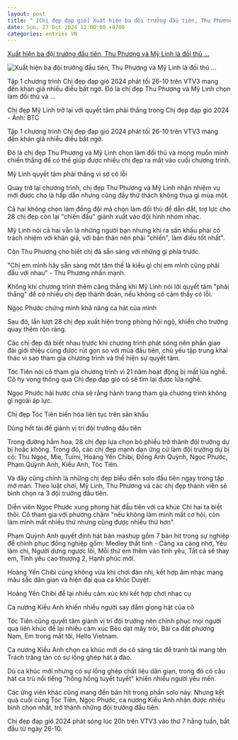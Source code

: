 ```yaml
---
layout: post
title: " [Chị đẹp đạp gió] Xuất hiện ba đội trưởng đầu tiên, Thu Phương và Mỹ Linh là đối thủ ..."
date: Sun, 27 Oct 2024 12:00:00 +0700
categories: entries VN
---
```

[Xuất hiện ba đội trưởng đầu tiên, Thu Phương và Mỹ Linh là đối thủ ...](https://tuoitre.vn/xuat-hien-ba-doi-truong-dau-tien-thu-phuong-va-my-linh-la-doi-thu-tai-chi-dep-dap-gio-20241027063751687.htm)

![Xuất hiện ba đội trưởng đầu tiên, Thu Phương và Mỹ Linh là đối thủ ...](https://cdn1.tuoitre.vn/thumb_w/1200/471584752817336320/2024/10/27/chi-dep-kieu-anh-17299856224621989290929-91-74-753-1339-crop-17299857602551010410427.jpeg)

Tập 1 chương trình Chị đẹp đạp gió 2024 phát tối 26-10 trên VTV3 mang đến khán giả nhiều điều bất ngờ. Đó là chị đẹp Thu Phương và Mỹ Linh chọn làm đối thủ và ...

Chị đẹp Mỹ Linh trở lại với quyết tâm phải thắng trong Chị đẹp đạp gió 2024 - Ảnh: BTC

Tập 1 chương trình Chị đẹp đạp gió 2024 phát tối 26-10 trên VTV3 mang đến khán giả nhiều điều bất ngờ.

Đó là chị đẹp Thu Phương và Mỹ Linh chọn làm đối thủ và mong muốn mình chiến thắng để có thể giúp được nhiều chị đẹp ra mắt vào cuối chương trình.

Mỹ Linh quyết tâm phải thắng vì sợ có lỗi

Quay trở lại chương trình, chị đẹp Thu Phương và Mỹ Linh nhận nhiệm vụ mới được cho là hấp dẫn nhưng cũng đầy thử thách không thua gì mùa một.

Cả hai không chọn làm đồng đội mà chọn làm đối thủ để dẫn dắt, trợ lực cho 28 chị đẹp còn lại "chiến đấu" giành xuất vào đội hình nhóm nhạc.

Mỹ Linh nói cả hai vẫn là những người bạn nhưng khi ra sân khấu phải có trách nhiệm với khán giả, với bản thân nên phải "chiến", làm điều tốt nhất".

Còn Thu Phương cho biết chị đã sẵn sàng với những gì phía trước.

"Chị em mình hãy sẵn sàng một tâm thế là kiểu gì chị em mình cũng phải đấu với nhau" - Thu Phương nhấn mạnh.

Không khí chương trình thêm căng thẳng khi Mỹ Linh nói lời quyết tâm "phải thắng" để có nhiều chị đẹp thành đoàn, nếu không cô cảm thấy có lỗi.

Ngọc Phước chứng minh khả năng ca hát của mình

Sau đó, lần lượt 28 chị đẹp xuất hiện trong phòng hội ngộ, khiến cho trường quay thêm rộn ràng.

Các chị đẹp đã biết nhau trước khi chương trình phát sóng nên phần giao đãi giới thiệu cũng được rút gọn so với mùa đầu tiên, chủ yếu tập trung khai thác vì sao tham gia chương trình và thể hiện sự quyết tâm.

Tóc Tiên nói cô tham gia chương trình vì 21 năm hoạt động bị mất lửa nghề. Cô hy vọng thông qua Chị đẹp đạp gió cô sẽ tìm lại được lửa nghề.

Ngọc Phước hài hước chia sẻ rằng hành trang tham gia chương trình không gì ngoài áp lực.

Chị đẹp Tóc Tiên biến hóa liên tục trên sân khấu

Dùng hết tài để giành vị trí đội trưởng đầu tiên

Trong đường hầm hoa, 28 chị đẹp lựa chọn bỏ phiếu trở thành đội trưởng dự bị hoặc không. Trong đó, các chị đẹp mạnh dạn ứng cử làm đội trưởng dự bị có: Thu Ngọc, Mie, Tuimi, Hoàng Yến Chibi, Đồng Ánh Quỳnh, Ngọc Phước, Phạm Quỳnh Anh, Kiều Anh, Tóc Tiên.

Và đây cũng chính là những chị đẹp biểu diễn solo đầu tiên ngay trong tập mở màn. Theo luật chơi, Mỹ Linh, Thu Phương và các chị đẹp thành viên sẽ bình chọn ra 3 đội trưởng đầu tiên.

Diễn viên Ngọc Phước xung phong hát đầu tiên với ca khúc Chỉ hai ta biết thôi. Cô tham gia với phương châm "nếu không làm mình mất cơ hội, còn làm mình mất nhiều thứ nhưng cũng được nhiều thứ hơn".

Phạm Quỳnh Anh quyết định hát bản mashup gồm 7 bản hit trong sự nghiệp để chinh phục đồng nghiệp gồm: Medley thất tình - Càng xa càng nhớ, Yêu làm chi, Người dưng ngược lối, Mỗi thứ em thêm vào tình yêu, Tất cả sẽ thay em, Tình yêu cao thượng 2, Hạnh phúc mới.

Hoàng Yến Chibi cũng không vừa khi chơi đàn nhị, kết hợp âm nhạc mang màu sắc dân gian và hiện đại qua ca khúc Duyệt.

Hoàng Yến Chibi để lại nhiều cảm xúc khi kết hợp chơi nhạc cụ

Ca nương Kiều Anh khiến nhiều người say đắm giọng hát của cô

Tóc Tiên cũng quyết tâm giành vị trí đội trưởng nên chinh phục mọi người qua liên khúc để lại nhiều cảm xúc Bèo dạt mây trôi, Bài ca đất phương Nam, Em trong mắt tôi, Hello Vietnam.

Ca nương Kiều Anh chọn ca khúc mới do cô sáng tác để tranh tài mang tên Trách trăng tàn có sự lồng ghép hát ả đào.

Dù ca khúc mới nhưng có sự lồng ghép chất liệu dân gian, trong đó có câu hát ca trù nổi tiếng "hồng hồng tuyết tuyết" khiến nhiều người yêu mến.

Các ứng viên khác cũng mang đến bản hit trong phần solo này. Nhưng kết quả cuối cùng Tóc Tiên, Ngọc Phước, ca nương Kiều Anh nhận được nhiều bình chọn nhất, trở thành những đội trưởng đầu tiên.

Chị đẹp đạp gió 2024 phát sóng lúc 20h trên VTV3 vào thứ 7 hằng tuần, bắt đầu từ ngày 26-10.


